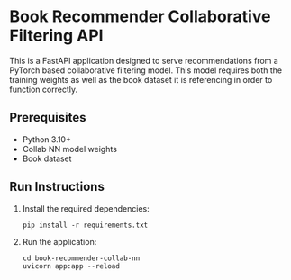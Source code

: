 # Book Recommender Collaborative Filtering API

This is a FastAPI application designed to serve recommendations from a PyTorch based collaborative filtering model. This
model requires both the training weights as well as the book dataset it is referencing in order to function correctly.

## Prerequisites

- Python 3.10+
- Collab NN model weights
- Book dataset

## Run Instructions

1. Install the required dependencies:

    ```
    pip install -r requirements.txt
    ```

2. Run the application:

    ```
    cd book-recommender-collab-nn
    uvicorn app:app --reload
    ```


